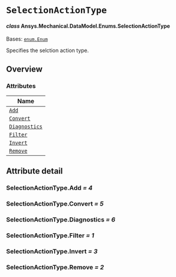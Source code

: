 # `SelectionActionType`

<a id="ansys.mechanical.stubs.v241.Ansys.Mechanical.DataModel.Enums.SelectionActionType"></a>

#### *class* Ansys.Mechanical.DataModel.Enums.SelectionActionType

Bases: [`enum.Enum`](https://docs.python.org/3/library/enum.html#enum.Enum)

Specifies the selction action type.

<!-- !! processed by numpydoc !! -->

<a id="overview"></a>

## Overview

### Attributes

| Name |
| --------------------------------------------------- |
| [`Add`](#SelectionActionType.Add) |
| [`Convert`](#SelectionActionType.Convert) |
| [`Diagnostics`](#SelectionActionType.Diagnostics) |
| [`Filter`](#SelectionActionType.Filter) |
| [`Invert`](#SelectionActionType.Invert) |
| [`Remove`](#SelectionActionType.Remove) |

<a id="attribute-detail"></a>

## Attribute detail

<a id="SelectionActionType.Add"></a>

### SelectionActionType.Add *= 4*

<a id="SelectionActionType.Convert"></a>

### SelectionActionType.Convert *= 5*

<a id="SelectionActionType.Diagnostics"></a>

### SelectionActionType.Diagnostics *= 6*

<a id="SelectionActionType.Filter"></a>

### SelectionActionType.Filter *= 1*

<a id="SelectionActionType.Invert"></a>

### SelectionActionType.Invert *= 3*

<a id="SelectionActionType.Remove"></a>

### SelectionActionType.Remove *= 2*


